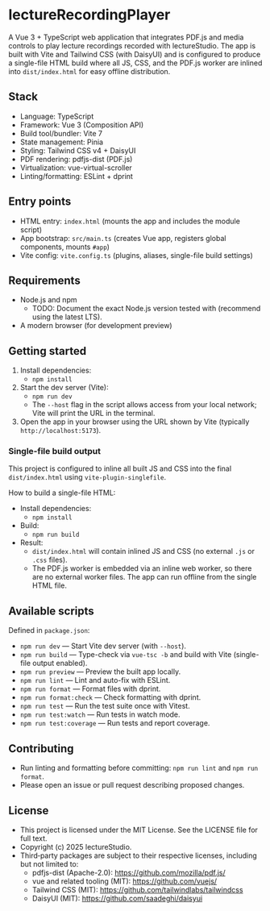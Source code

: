 # lectureRecordingPlayer

A Vue 3 + TypeScript web application that integrates PDF.js and media controls to play lecture recordings recorded with lectureStudio. The app is built with Vite and Tailwind CSS (with DaisyUI) and is configured to produce a single-file HTML build where all JS, CSS, and the PDF.js worker are inlined into `dist/index.html` for easy offline distribution.

## Stack
- Language: TypeScript
- Framework: Vue 3 (Composition API)
- Build tool/bundler: Vite 7
- State management: Pinia
- Styling: Tailwind CSS v4 + DaisyUI
- PDF rendering: pdfjs-dist (PDF.js)
- Virtualization: vue-virtual-scroller
- Linting/formatting: ESLint + dprint

## Entry points
- HTML entry: `index.html` (mounts the app and includes the module script)
- App bootstrap: `src/main.ts` (creates Vue app, registers global components, mounts `#app`)
- Vite config: `vite.config.ts` (plugins, aliases, single-file build settings)

## Requirements
- Node.js and npm
    - TODO: Document the exact Node.js version tested with (recommend using the latest LTS).
- A modern browser (for development preview)

## Getting started
1. Install dependencies:
    - `npm install`
2. Start the dev server (Vite):
    - `npm run dev`
    - The `--host` flag in the script allows access from your local network; Vite will print the URL in the terminal.
3. Open the app in your browser using the URL shown by Vite (typically `http://localhost:5173`).

### Single-file build output
This project is configured to inline all built JS and CSS into the final `dist/index.html` using `vite-plugin-singlefile`.

How to build a single-file HTML:
- Install dependencies:
    - `npm install`
- Build:
    - `npm run build`
- Result:
    - `dist/index.html` will contain inlined JS and CSS (no external `.js` or `.css` files).
    - The PDF.js worker is embedded via an inline web worker, so there are no external worker files. The app can run offline from the single HTML file.

## Available scripts
Defined in `package.json`:
- `npm run dev` — Start Vite dev server (with `--host`).
- `npm run build` — Type-check via `vue-tsc -b` and build with Vite (single-file output enabled).
- `npm run preview` — Preview the built app locally.
- `npm run lint` — Lint and auto-fix with ESLint.
- `npm run format` — Format files with dprint.
- `npm run format:check` — Check formatting with dprint.
- `npm run test` — Run the test suite once with Vitest.
- `npm run test:watch` — Run tests in watch mode.
- `npm run test:coverage` — Run tests and report coverage.

## Contributing
- Run linting and formatting before committing: `npm run lint` and `npm run format`.
- Please open an issue or pull request describing proposed changes.

## License
- This project is licensed under the MIT License. See the LICENSE file for full text.
- Copyright (c) 2025 lectureStudio.
- Third‑party packages are subject to their respective licenses, including but not limited to:
  - pdfjs-dist (Apache-2.0): https://github.com/mozilla/pdf.js/
  - vue and related tooling (MIT): https://github.com/vuejs/
  - Tailwind CSS (MIT): https://github.com/tailwindlabs/tailwindcss
  - DaisyUI (MIT): https://github.com/saadeghi/daisyui
